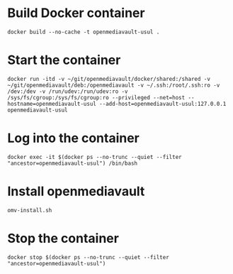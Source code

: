 # Build Docker container
```
docker build --no-cache -t openmediavault-usul .
```

# Start the container
```
docker run -itd -v ~/git/openmediavault/docker/shared:/shared -v ~/git/openmediavault/deb:/openmediavault -v ~/.ssh:/root/.ssh:ro -v /dev:/dev -v /run/udev:/run/udev:ro -v /sys/fs/cgroup:/sys/fs/cgroup:ro --privileged --net=host --hostname=openmediavault-usul --add-host=openmediavault-usul:127.0.0.1 openmediavault-usul
```

# Log into the container
```
docker exec -it $(docker ps --no-trunc --quiet --filter "ancestor=openmediavault-usul") /bin/bash
```

# Install openmediavault
```
omv-install.sh
```

# Stop the container
```
docker stop $(docker ps --no-trunc --quiet --filter "ancestor=openmediavault-usul")
```
